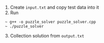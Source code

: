 1. Create `input.txt` and copy test data into it
2. Run

````
 ~ g++ -o puzzle_solver puzzle_solver.cpp
 ~ ./puzzle_solver 
````

3. Collection solution from `output.txt`